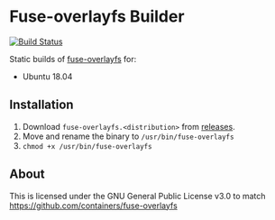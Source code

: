 # Fuse-overlayfs Builder
[![Build Status](https://travis-ci.com/manics/fuse-overlayfs-builder.svg?branch=master)](https://travis-ci.com/manics/fuse-overlayfs-builder)

Static builds of [fuse-overlayfs](https://github.com/containers/fuse-overlayfs/) for:
- Ubuntu 18.04


## Installation

1. Download `fuse-overlayfs.<distribution>` from [releases](https://github.com/manics/fuse-overlayfs-builder/releases).
2. Move and rename the binary to `/usr/bin/fuse-overlayfs`
3. `chmod +x /usr/bin/fuse-overlayfs`


## About

This is licensed under the GNU General Public License v3.0 to match https://github.com/containers/fuse-overlayfs
